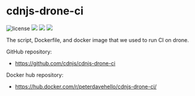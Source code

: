 cdnjs-drone-ci
==============

![license](https://img.shields.io/badge/license-GPLv3.0-brightgreen.svg?style=flat) ![](https://img.shields.io/docker/pulls/peterdavehello/cdnjs-drone-ci.svg) ![](https://images.microbadger.com/badges/image/peterdavehello/cdnjs-drone-ci.svg) ![](https://images.microbadger.com/badges/version/peterdavehello/cdnjs-drone-ci.svg)

The script, Dockerfile, and docker image that we used to run CI on drone.

GitHub repository:
 - https://github.com/cdnjs/cdnjs-drone-ci

Docker hub repository:
 - https://hub.docker.com/r/peterdavehello/cdnjs-drone-ci/
